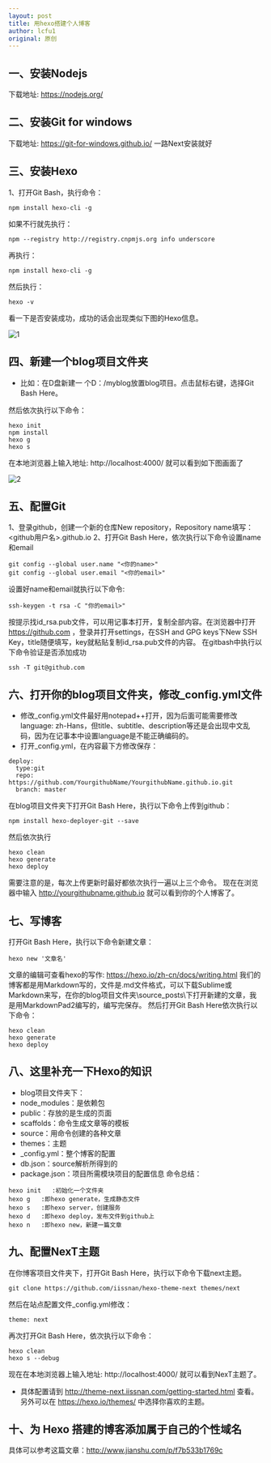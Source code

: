 ```yaml
---
layout: post
title: 用hexo搭建个人博客
author: lcfu1
original: 原创
---
```


## 一、安装Nodejs

下载地址: https://nodejs.org/

## 二、安装Git for windows

下载地址: https://git-for-windows.github.io/
一路Next安装就好

## 三、安装Hexo

1、打开Git Bash，执行命令：
```
npm install hexo-cli -g
```
 如果不行就先执行：
```
npm --registry http://registry.cnpmjs.org info underscore
```
再执行：
```
npm install hexo-cli -g
```
然后执行：
```
hexo -v
```

看一下是否安装成功，成功的话会出现类似下图的Hexo信息。

![1](http://upload-images.jianshu.io/upload_images/6025530-b8c250ff433615a0.png?imageMogr2/auto-orient/strip%7CimageView2/2/w/1240)

## 四、新建一个blog项目文件夹

- 比如：在D盘新建一 个D：/myblog放置blog项目。点击鼠标右键，选择Git Bash Here。

然后依次执行以下命令：
```
hexo init
npm install
hexo g
hexo s
```
在本地浏览器上输入地址:
 http://localhost:4000/ 就可以看到如下图画面了

![2](http://upload-images.jianshu.io/upload_images/6025530-a4db292979d10a89.png?imageMogr2/auto-orient/strip%7CimageView2/2/w/1240)

## 五、配置Git

1、登录github，创建一个新的仓库New repository，Repository name填写：<github用户名>.github.io
2、打开Git Bash Here，依次执行以下命令设置name和email
```
git config --global user.name "<你的name>"
git config --global user.email "<你的email>"
```
设置好name和email就执行以下命令:
```
ssh-keygen -t rsa -C "你的email>"
```
按提示找id_rsa.pub文件，可以用记事本打开，复制全部内容。在浏览器中打开 https://github.com ，登录并打开settings，在SSH and GPG keys下New SSH Key，title随便填写，key就粘贴复制id_rsa.pub文件的内容。
在gitbash中执行以下命令验证是否添加成功
```
ssh -T git@github.com
```

## 六、打开你的blog项目文件夹，修改_config.yml文件

- 修改_config.yml文件最好用notepad++打开，因为后面可能需要修改language: zh-Hans，但title、subtitle、description等还是会出现中文乱码，因为在记事本中设置language是不能正确编码的。
- 打开_config.yml，在内容最下方修改保存：
```
deploy:
  type:git
  repo:
https://github.com/YourgithubName/YourgithubName.github.io.git
  branch: master
```
在blog项目文件夹下打开Git Bash Here，执行以下命令上传到github：
```
npm install hexo-deployer-git --save
```
然后依次执行
```
hexo clean
hexo generate
hexo deploy
```
需要注意的是，每次上传更新时最好都依次执行一遍以上三个命令。
现在在浏览器中输入 http://yourgithubname.github.io 就可以看到你的个人博客了。

## 七、写博客

打开Git Bash Here，执行以下命令新建文章：
```
hexo new '文章名'
```
文章的编辑可查看hexo的写作:  https://hexo.io/zh-cn/docs/writing.html 
我们的博客都是用Markdown写的，文件是.md文件格式，可以下载Sublime或Markdown来写，在你的blog项目文件夹\source\_posts\下打开新建的文章，我是用MarkdownPad2编写的，编写完保存。
然后打开Git Bash Here依次执行以下命令：
```
hexo clean
hexo generate
hexo deploy
```

## 八、这里补充一下Hexo的知识

- blog项目文件夹下：
- node_modules：是依赖包
- public：存放的是生成的页面
- scaffolds：命令生成文章等的模板
- source：用命令创建的各种文章
- themes：主题
- _config.yml：整个博客的配置
- db.json：source解析所得到的
- package.json：项目所需模块项目的配置信息
命令总结：
```
hexo init   :初始化一个文件夹
hexo g   :即hexo generate，生成静态文件
hexo s   :即hexo server，创建服务
hexo d   :即hexo deploy，发布文件到github上
hexo n   :即hexo new，新建一篇文章
```

## 九、配置NexT主题

在你博客项目文件夹下，打开Git Bash Here，执行以下命令下载next主题。
```
git clone https://github.com/iissnan/hexo-theme-next themes/next
```
然后在站点配置文件_config.yml修改：
```
theme: next
```
再次打开Git Bash Here，依次执行以下命令：
```
hexo clean
hexo s --debug
```
现在在本地浏览器上输入地址: http://localhost:4000/ 就可以看到NexT主题了。
- 具体配置请到 http://theme-next.iissnan.com/getting-started.html 查看。
另外可以在 https://hexo.io/themes/ 中选择你喜欢的主题。

## 十、为 Hexo 搭建的博客添加属于自己的个性域名

具体可以参考这篇文章：http://www.jianshu.com/p/f7b533b1769c
